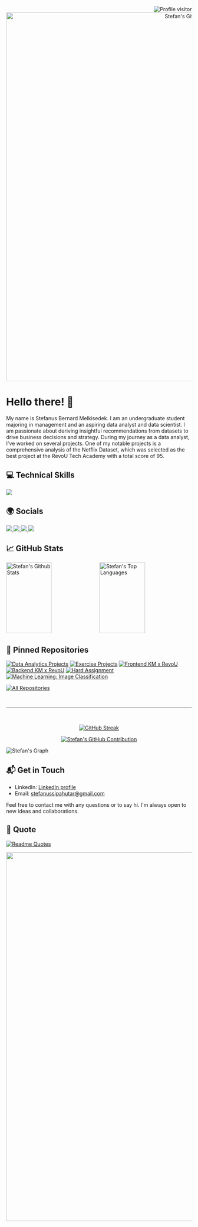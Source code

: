 <!-- GitHub Visitor -->
<a href="https://komarev.com/ghpvc/?username=stefansphtr">
    <img align="right" src="https://komarev.com/ghpvc/?username=stefansphtr&label=Visitors&color=0e75b6&style=flat" alt="Profile visitor" />
</a>

<!-- GitHub Banner -->
<p align="center"> 
  <img src="./src/gif-github-banner.gif" alt="Stefan's GitHub Banner" width=1000/>
</p>

# Hello there! 👋

My name is Stefanus Bernard Melkisedek. I am an undergraduate student majoring in management and an aspiring data analyst and data scientist. I am passionate about deriving insightful recommendations from datasets to drive business decisions and strategy. During my journey as a data analyst, I've worked on several projects. One of my notable projects is a comprehensive analysis of the Netflix Dataset, which was selected as the best project at the RevoU Tech Academy with a total score of 95.

## 💻 Technical Skills

<p align="left">
  <a href="https://skillicons.dev">
    <img src="https://skillicons.dev/icons?i=python,postgres,r,git,html,css,js" />
  </a>
</p>

## 🌍 Socials

<p align="left"> 
<a href="https://discord.com/users/stefansphtr" target="_blank" rel="noreferrer">
    <img src="https://skillicons.dev/icons?i=discord" />
</a>
<a href="https://www.github.com/stefansphtr" target="_blank" rel="noreferrer">
    <img src="https://skillicons.dev/icons?i=github" />
</a>
<a href="https://www.linkedin.com/in/stefanus-bernard-melkisedek" target="_blank" rel="noreferrer">
    <img src="https://skillicons.dev/icons?i=linkedin" />
</a>
<a href="https://www.x.com/stefansphtr" target="_blank" rel="noreferrer">
    <img src="https://skillicons.dev/icons?i=twitter" />
</a>
</p>

## 📈 GitHub Stats

<a> 
        <a href="https://github.com/stefansphtr"><img alt="Stefan's Github Stats" src="https://denvercoder1-github-readme-stats.vercel.app/api?username=stefansphtr&show_icons=true&count_private=true&theme=react&border_color=7F3FBF&bg_color=0D1117&title_color=F85D7F&icon_color=F8D866" height="192px" width="49.5%"/></a>
    <a href="https://github.com/stefansphtr"><img alt="Stefan's Top Languages" src="https://denvercoder1-github-readme-stats.vercel.app/api/top-langs/?username=stefansphtr&langs_count=8&layout=compact&theme=react&border_color=7F3FBF&bg_color=0D1117&title_color=F85D7F&icon_color=F8D866" height="192px" width="49.5%"/></a>
    <br/>
</a>

## 📌 Pinned Repositories

[![Data Analytics Projects](https://github-readme-stats.vercel.app/api/pin/?username=stefansphtr&repo=Data-Analytics-Brazilian-Ecommerce&theme=radical)](https://github.com/stefansphtr/Data-Analytics-Brazilian-Ecommerce)
[![Exercise Projects](https://github-readme-stats.vercel.app/api/pin/?username=stefansphtr&repo=Exercise-Project-Data-Analysis&theme=radical)](https://github.com/stefansphtr/Exercise-Project-Data-Analysis)
[![Frontend KM x RevoU](https://github-readme-stats.vercel.app/api/pin/?username=Kampus-Merdeka-Software-Engineering&repo=FE-2-Medan-2&theme=radical)](https://github.com/Kampus-Merdeka-Software-Engineering/BE-2-Medan-2)
[![Backend KM x RevoU](https://github-readme-stats.vercel.app/api/pin/?username=Kampus-Merdeka-Software-Engineering&repo=BE-2-Medan-2&theme=radical)](https://github.com/Kampus-Merdeka-Software-Engineering/BE-2-Medan-2)
[![Hard Assignment](https://github-readme-stats.vercel.app/api/pin/?username=stefansphtr&repo=Hard-Assignment-Week-5&theme=radical)](https://github.com/stefansphtr/Hard-Assignment-Week-5)
[![Machine Learning: Image Classification](https://github-readme-stats.vercel.app/api/pin/?username=stefansphtr&repo=FP-ML-Image-Classifier&theme=radical)](https://github.com/stefansphtr/FP-ML-Image-Classifier)

<p align="left">
        <a href="https://github.com/stefansphtr?tab=repositories" target="_blank"><img alt="All Repositories" title="All Repositories" src="https://img.shields.io/badge/-All%20Repos-2962FF?style=for-the-badge&logo=koding&logoColor=white"/></a>
</p>

<br/>
<hr/>
<br/>

<p align="center">
    <a href="https://git.io/streak-stats"><img src="https://github-readme-streak-stats-1vtd.vercel.app?user=stefansphtr&theme=radical" alt="GitHub Streak" /></a>
</p>

<p align="center">
    <a href="https://github.com/stefansphtr">
        <img src="https://github-profile-summary-cards.vercel.app/api/cards/profile-details?username=stefansphtr&theme=radical" alt="Stefan's GitHub Contribution"/>
    </a>
</p>

![Stefan's Graph](https://github-readme-activity-graph.vercel.app/graph?username=stefansphtr&custom_title=Stefan's%20GitHub%20Activity%20Graph&bg_color=0D1117&color=7F3FBF&line=7F3FBF&point=7F3FBF&area_color=FFFFFF&title_color=FFFFFF&area=true)

## 📬 Get in Touch

- LinkedIn: [LinkedIn profile](https://www.linkedin.com/in/stefanus-bernard-melkisedek/)
- Email: stefanussipahutar@gmail.com

Feel free to contact me with any questions or to say hi. I'm always open to new ideas and collaborations.

## 🎈 Quote
[![Readme Quotes](https://quotes-github-readme.vercel.app/api?type=horizontal&theme=catppuccin_mocha)](https://github.com/piyushsuthar/github-readme-quotes)

<img src="https://user-images.githubusercontent.com/74038190/212284100-561aa473-3905-4a80-b561-0d28506553ee.gif" width="1000">
